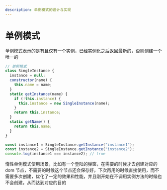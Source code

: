 ```yaml
---
description: 单例模式的设计与实现
---
```


# 单例模式

单例模式表示的是有且仅有一个实例，已经实例化之后返回最新的，否则创建一个唯一的

```javascript
// 单例模式
class SingleInstance {
  instance = null;
  constructor(name) {
    this.name = name;
  }
  static getInstance(name) {
    if (!this.instance) {
      this.instance = new SingleInstance(name);
    }
    return this.instance;
  }
  static getName() {
    return this.name;
  }
}

const instance1 = SingleInstance.getInstance("instance1");
const instance2 = SingleInstance.getInstance("instance2");
console.log(instance1 === instance2); // true

```

惰性单例模式使用场景，比如有一个登陆的弹窗，在需要的时候才去创建对应的 dom 节点，不需要的时候这个节点还会保存好，下次再用的时候直接使用，而不需要多次创建，优化了一定的效果和性能，并且刚开始在不调用实例方法的时候也不会创建，从而达到对应的目的
